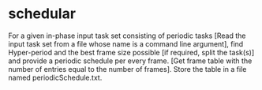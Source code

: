 # schedular

For a given in-phase input task set consisting of periodic tasks [Read the input task set from a file whose name is a command line argument], find Hyper-period and the best frame size possible [if required, split the task(s)] and provide a periodic schedule per every frame. [Get frame table with the number of entries equal to the number of frames]. Store the table in a file named periodicSchedule.txt.
